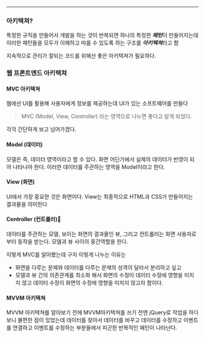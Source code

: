 
---

### 아키텍쳐?

특정한 규칙을 만들어서 개발을 하는 것이 반복되면 하나의 특정한 ***패턴***이 만들어지는데 이러한 패턴들을 모두가 이해하고 따를 수 있도록 하는 구조를 ***아키텍쳐***라고 함

지속적으로 관리가 잘되는 코드를 위해선 좋은 아키텍쳐가 필요하다.

### 웹 프론트엔드 아키텍쳐

#### MVC 아키텍쳐

웹에선 UI를 활용해 사용자에게 정보를 제공하는데 UI가 있는 소프트웨어를 만들다 

> 
> MVC (Model, View, Controller) 라는 영역으로 나누면 좋다고 알게 되었다.
>

각각 간단하게 보고 넘어가겠다.
#### Model (데이터)

모델은 즉, 데이터 영역이라고 할 수 있다.
화면 어딘가에서 실제의 데이터가 반영이 되어 나타나야 한다.
이러한 데이터를 주관하는 영역을 Model이라고 한다.


#### View (화면)

UI에서 가장 중요한 것은 화면이다.
View는 최종적으로 HTML과 CSS가 만들어지는 결과물을 의미한다

#### Controller (컨트롤러)

데이터를 주관하는 모델, 보이는 화면의 결과물인 뷰, 그리고 컨트롤러는 화면 사용자로부터 동작을 받는다.
모델과 뷰 사이의 중간역할을 한다.

이렇게 MVC를 알아봤는데 구지 이렇게 나누는 이유는

- 화면을 다루는 문제와 데이터를 다루는 문제의 성격이 달라서 분리하고 싶고
- 모델과 뷰 간의 의존관계를 최소화 해서 화면의 수정이 데이터 수정에 영향을 미치지 않고 데이터 수정이 화면의 수정에 영향을 미치지 않고자 함이다.

#### MVVM 아키텍쳐

MVVM 아키텍쳐를 알아보기 전에 MVVM아키텍쳐를 쓰기 전엔 jQuery로 작업을 하다보니 불편한 점이 있었는데 데이터를 찾아서 데이터를 바꾸고 데이터를 수정하고 이벤트를 연결하고 이벤트를 수정하는 부분들에서 피곤한 반복적인 패턴이 나타난다. 

